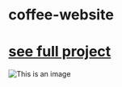 # coffee-website

# [see full project](https://augustocamati.github.io/coffee-website/)
![This is an image](https://github.com/augustocamati/images/blob/main/_home_augusto_Documentos_GitHub_coffee-website_index.html%20(2).png?raw=true)
